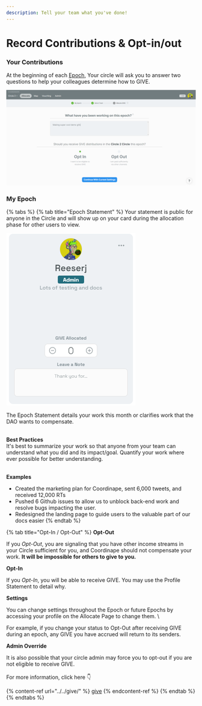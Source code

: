 ```yaml
---
description: Tell your team what you've done!
---
```


# Record Contributions & Opt-in/out

### Your Contributions

At the beginning of each [Epoch](../../epochs/), Your circle will ask you to answer two questions to help your colleagues determine how to GIVE.

![](<../../../.gitbook/assets/image (7).png>)

### My Epoch

{% tabs %}
{% tab title="Epoch Statement" %}
Your statement is public for anyone in the Circle and will show up on your card during the allocation phase for other users to view.

![](<../../../.gitbook/assets/image (22).png>)

The Epoch Statement details your work this month or clarifies work that the DAO wants to compensate.

\
**Best Practices**\
It's best to summarize your work so that anyone from your team can understand what you did and its impact/goal. Quantify your work where ever possible for better understanding.

\
**Examples**

* Created the marketing plan for Coordinape, sent 6,000 tweets, and received 12,000 RTs
* Pushed 6 Github issues to allow us to unblock back-end work and resolve bugs impacting the user.
* Redesigned the landing page to guide users to the valuable part of our docs easier
{% endtab %}

{% tab title="Opt-In / Opt-Out" %}
**Opt-Out**

If you _Opt-Out_, you are signaling that you have other income streams in your Circle sufficient for you, and Coordinape should not compensate your work. **It will be impossible for others to give to you.**

**Opt-In**

If you _Opt-In_, you will be able to receive GIVE. You may use the Profile Statement to detail why.

**Settings**

You can change settings throughout the Epoch or future Epochs by accessing your profile on the Allocate Page to change them. \\

For example, if you change your status to Opt-Out after receiving GIVE during an epoch, any GIVE you have accrued will return to its senders.

**Admin Override**

It is also possible that your circle admin may force you to opt-out if you are not eligible to receive GIVE.\
\
For more information, click here 👇

{% content-ref url="../../give/" %}
[give](../../give/)
{% endcontent-ref %}
{% endtab %}
{% endtabs %}
